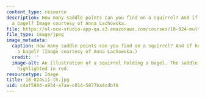 ```yaml
---
content_type: resource
description: How many saddle points can you find on a squirrel? And if he is eating
  a bagel? Image courtesy of Anna Lachowska.
file: https://ol-ocw-studio-app-qa.s3.amazonaws.com/courses/18-024-multivariable-calculus-with-theory-spring-2011/c4af5984a934a7aac0145877ba4cdbf6_18-024s11-th.jpg
file_type: image/jpeg
image_metadata:
  caption: How many saddle points can you find on a squirrel? And if he is eating
    a bagel? (Image courtesy of Anna Lachowska.)
  credit: ''
  image-alt: An illustration of a squirrel holding a bagel. The saddle points are
    highlighted in red.
resourcetype: Image
title: 18-024s11-th.jpg
uid: c4af5984-a934-a7aa-c014-5877ba4cdbf6
---
```

